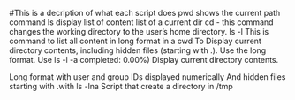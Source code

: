 #This is a decription of what each script does
pwd shows the current path
command ls display list of content list of a current dir
cd - this command changes the working directory to the user’s home directory.
ls -l This is command to list all content in long format in a cwd
To Display current directory contents, including hidden files (starting with .). Use the long format. Use ls -l -a
completed: 0.00%)
Display current directory contents.

Long format
with user and group IDs displayed numerically
And hidden files starting with .with ls -lna
Script that create a directory in /tmp
